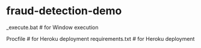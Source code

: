 # fraud-detection-demo

_execute.bat		# for Window execution

Procfile			# for Heroku deployment
requirements.txt	# for Heroku deployment
